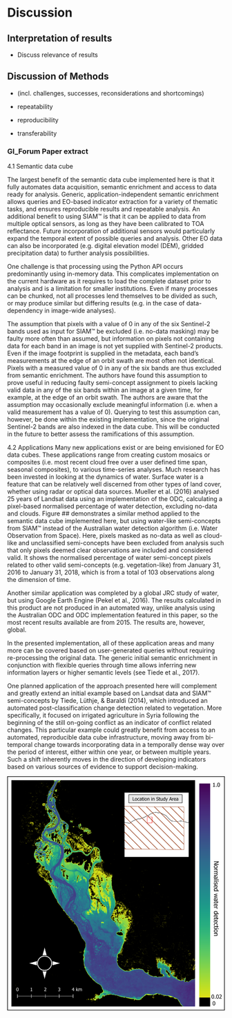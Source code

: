 # Discussion

## Interpretation of results

- Discuss relevance of results



## Discussion of Methods

- (incl. challenges, successes, reconsiderations and shortcomings)



- repeatability
- reproducibility
- transferability



### GI_Forum Paper extract

4.1 Semantic data cube

The largest benefit of the semantic data cube implemented here is that it fully automates data acquisition, semantic enrichment and access to data ready for analysis. Generic, application-independent semantic enrichment allows queries and EO-based indicator extraction for a variety of thematic tasks, and ensures reproducible results and repeatable analysis. An additional benefit to using SIAM™ is that it can be applied to data from multiple optical sensors, as long as they have been calibrated to TOA reflectance. Future incorporation of additional sensors would particularly expand the temporal extent of possible queries and analysis. Other EO data can also be incorporated (e.g. digital elevation model (DEM), gridded precipitation data) to further analysis possibilities.

One challenge is that processing using the Python API occurs predominantly using in-memory data. This complicates implementation on the current hardware as it requires to load the complete dataset prior to analysis and is a limitation for smaller institutions. Even if many processes can be chunked, not all processes lend themselves to be divided as such, or may produce similar but differing results (e.g. in the case of data-dependency in image-wide analyses).

The assumption that pixels with a value of 0 in any of the six Sentinel-2 bands used as input for SIAM™ be excluded (i.e. no-data masking) may be faulty more often than assumed, but information on pixels not containing data for each band in an image is not yet supplied with Sentinel-2 products. Even if the image footprint is supplied in the metadata, each band’s measurements at the edge of an orbit swath are most often not identical. Pixels with a measured value of 0 in any of the six bands are thus excluded from semantic enrichment. The authors have found this assumption to prove useful in reducing faulty semi-concept assignment to pixels lacking valid data in any of the six bands within an image at a given time, for example, at the edge of an orbit swath. The authors are aware that the assumption may occasionally exclude meaningful information (i.e. when a valid measurement has a value of 0). Querying to test this
assumption can, however, be done within the existing implementation, since the original Sentinel-2 bands are also indexed in the data cube. This will be conducted in the future to better assess the ramifications of this assumption.

4.2 Applications
Many new applications exist or are being envisioned for EO data cubes. These applications range from creating custom mosaics or composites (i.e. most recent cloud free over a user defined time span, seasonal composites), to various time-series analyses. Much research has been invested in looking at the dynamics of water. Surface water is a feature that can be relatively well discerned from other types of land cover, whether using radar or optical data sources. Mueller et al. (2016) analysed 25 years of Landsat data using an implementation of the ODC, calculating a pixel-based normalised percentage of water detection, excluding no-data and clouds. Figure ## demonstrates a similar method applied to the semantic data cube implemented here, but using water-like semi-concepts from SIAM™ instead of the Australian water detection algorithm (i.e. Water Observation from Space). Here, pixels masked as no-data as well as cloud-like and unclassified semi-concepts have been excluded from analysis such that only pixels deemed clear observations are included and considered valid. It shows the normalised percentage of water semi-concept pixels related to other valid semi-concepts (e.g. vegetation-like) from January 31, 2016 to January 31, 2018, which is from a total of 103 observations along the dimension of time.

Another similar application was completed by a global JRC study of water, but using Google Earth Engine (Pekel et al., 2016). The results calculated in this product are not produced in an automated way, unlike analysis using the Australian ODC and ODC implementation featured in this paper, so the most recent results available are from 2015. The results are, however, global.

In the presented implementation, all of these application areas and many more can be covered based on user-generated queries without requiring re-processing the original data. The generic initial semantic enrichment in conjunction with flexible queries through time allows inferring new information layers or higher semantic levels (see Tiede et al., 2017).

One planned application of the approach presented here will complement and greatly extend an initial example based on Landsat data and SIAM™ semi-concepts by Tiede, Lüthje, & Baraldi (2014), which introduced an automated post-classification change detection related to vegetation. More specifically, it focused on irrigated agriculture in Syria following the beginning of the still on-going conflict as an
indicator of conflict related changes. This particular example could greatly benefit from access to an automated, reproducible data cube infrastructure, moving away from bi-temporal change towards incorporating data in a temporally dense way over the period of interest, either within one year, or between multiple years. Such a shift inherently moves in the direction of developing indicators based on various sources of evidence to support decision-making.

![Normalised water detection based on water semi-concepts in Syria near the border of Turkey, excluding no-data, cloud like and unclassified pixels from January 31, 2016 until January 31, 2018 (103 time observations). Method similar to Mueller et al. (2016).](.\figures\water_edit.png)